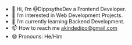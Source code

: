 - 👋 Hi, I’m @DippsytheDev a Frontend Developer.
- 👀 I’m interested in Web Development Projects.
- 🌱 I’m currently learning Backend Development.
- 📫 How to reach me akindedipo@gmail.com
- 😄 Pronouns: He/Him


<!---
DippsytheDev/DippsytheDev is a ✨ special ✨ repository because its `README.md` (this file) appears on your GitHub profile.
You can click the Preview link to take a look at your changes.
--->
